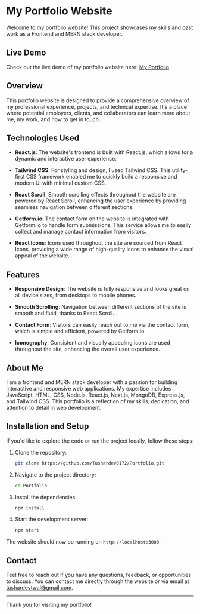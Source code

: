 # My Portfolio Website

Welcome to my portfolio website! This project showcases my skills and past work as a Frontend and MERN stack developer.

## Live Demo

Check out the live demo of my portfolio website here: [My Portfolio](https://tushar-portfolio-site.netlify.app/)

## Overview

This portfolio website is designed to provide a comprehensive overview of my professional experience, projects, and technical expertise. It's a place where potential employers, clients, and collaborators can learn more about me, my work, and how to get in touch.

## Technologies Used

- **React.js**: The website's frontend is built with React.js, which allows for a dynamic and interactive user experience.
  
- **Tailwind CSS**: For styling and design, I used Tailwind CSS. This utility-first CSS framework enabled me to quickly build a responsive and modern UI with minimal custom CSS.

- **React Scroll**: Smooth scrolling effects throughout the website are powered by React Scroll, enhancing the user experience by providing seamless navigation between different sections.

- **Getform.io**: The contact form on the website is integrated with Getform.io to handle form submissions. This service allows me to easily collect and manage contact information from visitors.

- **React Icons**: Icons used throughout the site are sourced from React Icons, providing a wide range of high-quality icons to enhance the visual appeal of the website.

## Features

- **Responsive Design**: The website is fully responsive and looks great on all device sizes, from desktops to mobile phones.
  
- **Smooth Scrolling**: Navigation between different sections of the site is smooth and fluid, thanks to React Scroll.

- **Contact Form**: Visitors can easily reach out to me via the contact form, which is simple and efficient, powered by Getform.io.

- **Iconography**: Consistent and visually appealing icons are used throughout the site, enhancing the overall user experience.

## About Me

I am a frontend and MERN stack developer with a passion for building interactive and responsive web applications. My expertise includes JavaScript, HTML, CSS, Node.js, React.js, Next.js, MongoDB, Express.js, and Tailwind CSS. This portfolio is a reflection of my skills, dedication, and attention to detail in web development.

## Installation and Setup

If you'd like to explore the code or run the project locally, follow these steps:

1. Clone the repository:

    ```bash
    git clone https://github.com/Tushardev0172/Portfolio.git
    ```

2. Navigate to the project directory:

    ```bash
    cd Portfolio
    ```

3. Install the dependencies:

    ```bash
    npm install
    ```

4. Start the development server:

    ```bash
    npm start
    ```

The website should now be running on `http://localhost:3000`.

## Contact

Feel free to reach out if you have any questions, feedback, or opportunities to discuss. You can contact me directly through the website or via email at [tushardevtwal@gmail.com](mailto:tushardevtwal@gmail.com).

---

Thank you for visiting my portfolio!
